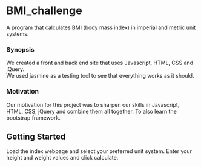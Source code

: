 # BMI_challenge

A program that calculates BMI (body mass index) in imperial and metric unit systems.

### Synopsis

We created a front and back end site that uses Javascript, HTML, CSS and jQuery.  
We used jasmine as a testing tool to see that everything works as it should.

### Motivation

Our motivation for this project was to sharpen our skills in Javascript, HTML, CSS, jQuery and combine them all together. To also learn the bootstrap framework.

## Getting Started

Load the index webpage and select your preferred unit system.
Enter your height and weight values and click calculate. 
